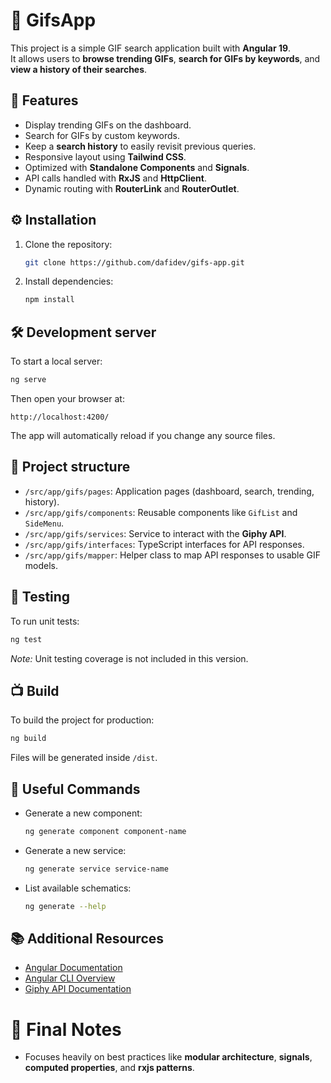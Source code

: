 # 📸 GifsApp

This project is a simple GIF search application built with **Angular 19**.  
It allows users to **browse trending GIFs**, **search for GIFs by keywords**, and **view a history of their searches**.

## 🚀 Features

- Display trending GIFs on the dashboard.
- Search for GIFs by custom keywords.
- Keep a **search history** to easily revisit previous queries.
- Responsive layout using **Tailwind CSS**.
- Optimized with **Standalone Components** and **Signals**.
- API calls handled with **RxJS** and **HttpClient**.
- Dynamic routing with **RouterLink** and **RouterOutlet**.

## ⚙️ Installation

1. Clone the repository:

   ```bash
   git clone https://github.com/dafidev/gifs-app.git
   ```

2. Install dependencies:
   ```bash
   npm install
   ```

## 🛠️ Development server

To start a local server:

```bash
ng serve
```

Then open your browser at:

```
http://localhost:4200/
```

The app will automatically reload if you change any source files.

## 🧹 Project structure

- `/src/app/gifs/pages`: Application pages (dashboard, search, trending, history).
- `/src/app/gifs/components`: Reusable components like `GifList` and `SideMenu`.
- `/src/app/gifs/services`: Service to interact with the **Giphy API**.
- `/src/app/gifs/interfaces`: TypeScript interfaces for API responses.
- `/src/app/gifs/mapper`: Helper class to map API responses to usable GIF models.

## 🧪 Testing

To run unit tests:

```bash
ng test
```

_Note:_ Unit testing coverage is not included in this version.

## 📺 Build

To build the project for production:

```bash
ng build
```

Files will be generated inside `/dist`.

## 🔗 Useful Commands

- Generate a new component:
  ```bash
  ng generate component component-name
  ```
- Generate a new service:
  ```bash
  ng generate service service-name
  ```
- List available schematics:
  ```bash
  ng generate --help
  ```

## 📚 Additional Resources

- [Angular Documentation](https://angular.dev/)
- [Angular CLI Overview](https://angular.dev/tools/cli)
- [Giphy API Documentation](https://developers.giphy.com/docs/api/)

# 🌟 Final Notes

- Focuses heavily on best practices like **modular architecture**, **signals**, **computed properties**, and **rxjs patterns**.
